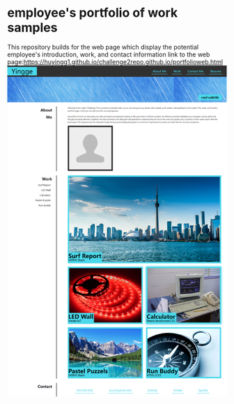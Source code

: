 # employee's portfolio of work samples
This repository builds for the web page which display the potential employee's introduction, work, and contact information
link to the web page:https://huyingg1.github.io/challenge2repo.github.io/portfolioweb.html
![screenshoot-challenge2](/css-assets/images/screencapture-challenge2.png)
